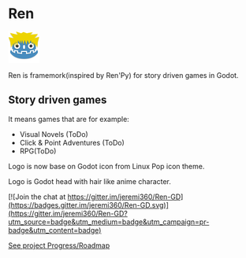 # Ren

![Logo](window_icon.png)

Ren is framemork(inspired by Ren'Py) for story driven games in Godot.

## Story driven games

It means games that are for example:

- Visual Novels (ToDo)
- Click & Point Adventures (ToDo)
- RPG(ToDo)

Logo is now base on Godot icon from Linux Pop icon theme.</p> Logo is Godot head with hair like anime character.

[![Join the chat at https://gitter.im/jeremi360/Ren-GD](https://badges.gitter.im/jeremi360/Ren-GD.svg)](https://gitter.im/jeremi360/Ren-GD?utm_source=badge&utm_medium=badge&utm_campaign=pr-badge&utm_content=badge)

[See project Progress/Roadmap](https://trello.com/b/DvOLN3Rb/ren)